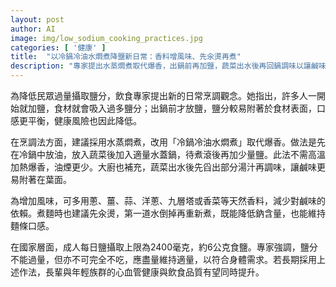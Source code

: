 ```yaml
---
layout: post
author: AI
image: img/low_sodium_cooking_practices.jpg
categories: [ '健康' ]
title:  "以冷鍋冷油水燜煮降鹽新日常：香料增風味、先汆燙再煮"
description: "專家提出水蒸燜煮取代爆香，出鍋前再加鹽，蔬菜出水後再回鍋調味以讓鹹味更均勻，並多用蔥薑蒜洋蔥九層塔等天然香料降低對鹹味的依賴。煮麵先汆燙再煮以降低鈉含量；國家每日上限為2400毫克鹽，長期採用此法有望提升心血管健康與飲食品質。"
---
```

為降低民眾過量攝取鹽分，飲食專家提出新的日常烹調觀念。她指出，許多人一開始就加鹽，食材就會吸入過多鹽分；出鍋前才放鹽，鹽分較易附著於食材表面，口感更平衡，健康風險也因此降低。

在烹調法方面，建議採用水蒸燜煮，改用「冷鍋冷油水燜煮」取代爆香。做法是先在冷鍋中放油，放入蔬菜後加入適量水蓋鍋，待煮滾後再加少量鹽。此法不需高溫加熱爆香，油煙更少。大廚也補充，蔬菜出水後先舀出部分湯汁再調味，讓鹹味更易附著在葉面。

為增加風味，可多用蔥、薑、蒜、洋蔥、九層塔或香菜等天然香料，減少對鹹味的依賴。煮麵時也建議先汆燙，第一道水倒掉再重新煮，既能降低鈉含量，也能維持麵條口感。

在國家層面，成人每日鹽攝取上限為2400毫克，約6公克食鹽。專家強調，鹽分不能過量，但亦不可完全不吃，應盡量維持適量，以符合身體需求。若長期採用上述作法，長輩與年輕族群的心血管健康與飲食品質有望同時提升。